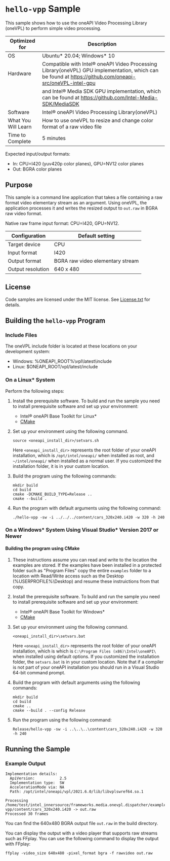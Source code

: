 # `hello-vpp` Sample

This sample shows how to use the oneAPI Video Processing Library (oneVPL) to
perform simple video processing.

| Optimized for       | Description
|----------------- | ----------------------------------------
| OS               | Ubuntu* 20.04; Windows* 10
| Hardware         | Compatible with Intel® oneAPI Video Processing Library(oneVPL) GPU implementation, which can be found at https://github.com/oneapi-src/oneVPL-intel-gpu 
|                  | and Intel® Media SDK GPU implementation, which can be found at https://github.com/Intel-Media-SDK/MediaSDK
| Software            | Intel® oneAPI Video Processing Library(oneVPL)
| What You Will Learn | How to use oneVPL to resize and change color format of a raw video file
| Time to Complete    | 5 minutes

Expected input/output formats:
* In: CPU=I420 (yuv420p color planes), GPU=NV12 color planes
* Out: BGRA color planes

## Purpose

This sample is a command line application that takes a file containing a raw
format video elementary stream as an argument. Using oneVPL, the application
processes it and writes the resized output to `out.raw` in BGRA raw video format.

Native raw frame input format: CPU=I420, GPU=NV12.

| Configuration     | Default setting
| ----------------- | ----------------------------------
| Target device     | CPU
| Input format      | I420
| Output format     | BGRA raw video elementary stream
| Output resolution | 640 x 480

## License

Code samples are licensed under the MIT license. See
[License.txt](https://github.com/oneapi-src/oneAPI-samples/blob/master/License.txt) for details.


## Building the `hello-vpp` Program

### Include Files
The oneVPL include folder is located at these locations on your development system:
 - Windows: %ONEAPI_ROOT%\vpl\latest\include 
 - Linux: $ONEAPI_ROOT/vpl/latest/include


### On a Linux* System

Perform the following steps:

1. Install the prerequisite software. To build and run the sample you need to
   install prerequisite software and set up your environment:

   - Intel® oneAPI Base Toolkit for Linux*
   - [CMake](https://cmake.org)

2. Set up your environment using the following command.
   ```
   source <oneapi_install_dir>/setvars.sh
   ```
   Here `<oneapi_install_dir>` represents the root folder of your oneAPI
   installation, which is `/opt/intel/oneapi/` when installed as root, and
   `~/intel/oneapi/` when installed as a normal user.  If you customized the
   installation folder, it is in your custom location.

3. Build the program using the following commands:
   ```
   mkdir build
   cd build
   cmake -DCMAKE_BUILD_TYPE=Release ..
   cmake --build .
   ```

4. Run the program with default arguments using the following command:
   ```
   ./hello-vpp -sw -i ../../../content/cars_320x240.i420 -w 320 -h 240
   ```

### On a Windows* System Using Visual Studio* Version 2017 or Newer

#### Building the program using CMake

1. These instructions assume you can read and write to the location 
   the examples are stored. If the examples have been installed in a
   protected folder such as "Program Files" copy the entire `examples`
   folder to a location with Read/Write access such as the Desktop
   (%USERPROFILE%\Desktop) and resume these instruictions from that copy.

2. Install the prerequisite software. To build and run the sample you need to
   install prerequisite software and set up your environment:

   - Intel® oneAPI Base Toolkit for Windows*
   - [CMake](https://cmake.org)

3. Set up your environment using the following command.
   ```
   <oneapi_install_dir>\setvars.bat
   ```
   Here `<oneapi_install_dir>` represents the root folder of your oneAPI
   installation, which is which is `C:\Program Files (x86)\Intel\oneAPI\`
   when installed using default options. If you customized the installation
   folder, the `setvars.bat` is in your custom location.  Note that if a
   compiler is not part of your oneAPI installation you should run in a Visual
   Studio 64-bit command prompt.

4. Build the program with default arguments using the following commands:
   ```
   mkdir build
   cd build
   cmake ..
   cmake --build . --config Release
   ```

5. Run the program using the following command:
   ```
   Release/hello-vpp -sw -i ..\..\..\content\cars_320x240.i420 -w 320 -h 240
   ```


## Running the Sample

### Example Output

```
Implementation details:
  ApiVersion:           2.5  
  Implementation type:  SW
  AccelerationMode via: NA 
  Path: /opt/intel/oneapi/vpl/2021.6.0/lib/libvplswref64.so.1

Processing /home/test/intel_innersource/frameworks.media.onevpl.dispatcher/examples/hello/hello-vpp/content/cars_320x240.i420 -> out.raw
Processed 30 frames
```

You can find the 640x480 BGRA output file `out.raw` in the build directory.

You can display the output with a video player that supports raw streams such as
FFplay. You can use the following command to display the output with FFplay:

```
ffplay -video_size 640x480 -pixel_format bgra -f rawvideo out.raw
```
